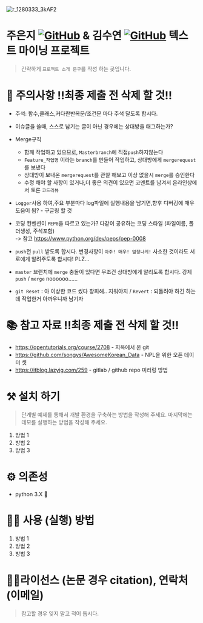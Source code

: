 ![r_1280333_3kAF2](https://user-images.githubusercontent.com/37266170/91690682-5a91fb80-eba1-11ea-970f-eb6a96ca7bfb.gif)

# 주은지 [![GitHub](http://img.shields.io/badge/-GitHub-black?style=flat-square&logo=github&link=https://github.com/junji9072)](https://github.com/junji9072) & 김수연 [![GitHub](http://img.shields.io/badge/-GitHub-black?style=flat-square&logo=github&link=https://github.com/SYEON9)](https://github.com/SYEON9) 텍스트 마이닝 프로젝트
> 간략하게 `프로젝트 소개 문구`를 작성 하는 곳입니다.

# 🚨 주의사항 !!최종 제출 전 삭제 할 것!!
* 주석: 함수,클래스,커다란반복문/조건문 마다 주석 달도록 합시다.
* 이슈글을 쓸때, 스스로 남기는 글이 아닌 경우에는 상대방을 태그하는가?
* Merge규칙
    * 함께 작업하고 있으므로, `Masterbranch`에 직접`push`하지않는다  
    * `Feature_작업명` 이라는 `branch`를 만들어 작업하고, 상대방에게 `mergerequest`를 보낸다 
    * 상대방이 보내온 `mergerequest`를 관찰 해보고 이상 없을시 `merge`를 승인한다
    * 수정 해야 할 사항이 있거나,더 좋은 의견이 있으면 코멘트를 남겨서 온라인상에서 토론 `코드리뷰`  

* `Logger`사용 하여,주요 부분마다 log파일에 실행내용을 남기면,향후 디버깅에 매우 도움이 됨? - 구글링 할 것
* 코딩 컨벤션이 `PEP8`을 따르고 있는가? 다같이 공유하는 코딩 스타일 (파일이름, 폴더생성, 주석포함)  
-> 참고 https://www.python.org/dev/peps/pep-0008
* `push`전 `pull` 받도록 합시다. 변경사항이 `아주! 매우! 엄청나게!` 사소한 것이라도 서로에게 알려주도록 합시다! PLZ... 
* `master` 브랜치에 `merge` 충돌이 있다면 무조건 상대방에게 알리도록 합시다. 강제 `push` / `merge` noooooo......
* `git Reset` : 아 이상한 코드 썼다 창피해.. 지워야지 / `Revert` : 되돌려야 하긴 하는데 작업한거 아까우니까 남기자

# 📚 참고 자료 !!최종 제출 전 삭제 할 것!!
* https://opentutorials.org/course/2708 - 지옥에서 온 git  
* https://github.com/songys/AwesomeKorean_Data - NPL을 위한 오픈 데이터 셋
* https://itblog.lazyig.com/259 - gitlab / github repo 미러링 방법

# ⚒️ 설치 하기
> 단계별 예제를 통해서 개발 환경을 구축하는 방법을 작성해 주세요. 마지막에는 데모를 실행하는 방법을 작성해 주세요.
1. 방법 1 
1. 방법 2 
1. 방법 3


# ⚙️ 의존성
* python 3.X 🐍


# 👩‍💻 사용 (실행) 방법
1. 방법 1 
1. 방법 2 
1. 방법 3


# 👩‍🎓라이선스 (논문 경우 citation), 연락처(이메일)
> 참고할 경우 잊지 말고 적어 둡시다.


